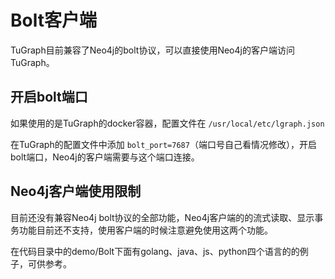 # Bolt客户端

TuGraph目前兼容了Neo4j的bolt协议，可以直接使用Neo4j的客户端访问TuGraph。

## 开启bolt端口

如果使用的是TuGraph的docker容器，配置文件在 `/usr/local/etc/lgraph.json`

在TuGraph的配置文件中添加 `bolt_port=7687`（端口号自己看情况修改），开启bolt端口，Neo4j的客户端需要与这个端口连接。

## Neo4j客户端使用限制

目前还没有兼容Neo4j bolt协议的全部功能，Neo4j客户端的的流式读取、显示事务功能目前还不支持，使用客户端的时候注意避免使用这两个功能。

在代码目录中的demo/Bolt下面有golang、java、js、python四个语言的的例子，可供参考。